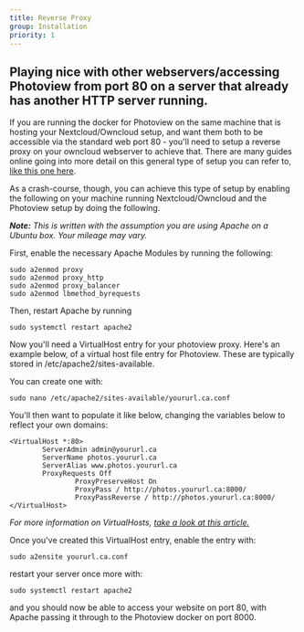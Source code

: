 ```yaml
---
title: Reverse Proxy
group: Installation
priority: 1
---
```



## Playing nice with other webservers/accessing Photoview from port 80 on a server that already has another HTTP server running.

If you are running the docker for Photoview on the same machine that is hosting your Nextcloud/Owncloud setup, and want them both to be accessible via the standard web port 80 - you'll need to setup a reverse proxy on your owncloud webserver to achieve that. There are many guides online going into more detail on this general type of setup you can refer to, [like this one here](https://www.digitalocean.com/community/tutorials/how-to-use-apache-as-a-reverse-proxy-with-mod_proxy-on-ubuntu-16-04). 

As a crash-course, though, you can achieve this type of setup by enabling the following on your machine running Nextcloud/Owncloud and the Photoview setup by doing the following.

 ***Note:** This is written with the assumption you are using Apache on a Ubuntu box. Your mileage may vary.*
 
First, enable the necessary Apache Modules by running the following:
```	
sudo a2enmod proxy
sudo a2enmod proxy_http
sudo a2enmod proxy_balancer
sudo a2enmod lbmethod_byrequests
```

Then, restart Apache by running
```
sudo systemctl restart apache2
```
Now you'll need a VirtualHost entry for your photoview proxy. Here's an example below, of a virtual host file entry for Photoview.  These are typically stored in /etc/apache2/sites-available. 

You can create one with:
```
sudo nano /etc/apache2/sites-available/yoururl.ca.conf
```
You'll then want to populate it like below, changing the variables below to reflect your own domains:

```
<VirtualHost *:80>
        ServerAdmin admin@yoururl.ca
        ServerName photos.yoururl.ca
        ServerAlias www.photos.yoururl.ca
        ProxyRequests Off
                ProxyPreserveHost On
                ProxyPass / http://photos.yoururl.ca:8000/
                ProxyPassReverse / http://photos.yoururl.ca:8000/
</VirtualHost>
```
*For more information on VirtualHosts, [take a look at this article.](https://www.digitalocean.com/community/tutorials/how-to-set-up-apache-virtual-hosts-on-ubuntu-18-04)*

Once you've created this VirtualHost entry, enable the entry with:

```
sudo a2ensite yoururl.ca.conf
```
restart your server once more with:
```
sudo systemctl restart apache2
```
and you should now be able to access your website on port 80, with Apache passing it through to the Photoview docker on port 8000.  


